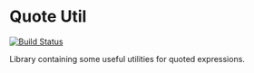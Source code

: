 # Quote Util

[![Build Status](https://travis-ci.org/nicolasstucki/quoted-util.svg?branch=master)](https://travis-ci.org/nicolasstucki/quoted-util)

Library containing some useful utilities for quoted expressions.
